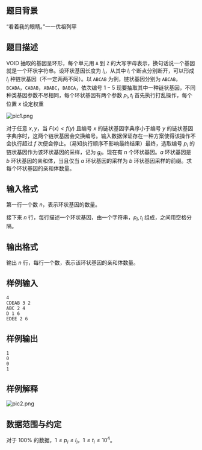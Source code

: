 ## 题目背景
“看着我的眼睛。”一一优祖列罕
## 题目描述
VOID 抽取的基因呈环形，每个单元用 `A` 到 `Z` 的大写字母表示，换句话说一个基因就是一个环状字符串。设环状基因长度为 $l_i$，从其中 $l_i$ 个断点分别断开，可以形成 $l_i$ 种链状基因（不一定两两不同）。以 `ABCAB` 为例，链状基因分别为 `ABCAB`，`BCABA`，`CABAB`，`ABABC`，`BABCA`，依次编号 $1-5$ 现要抽取其中一种链状基因，不同种类基因参数不尽相同，每个环状基因有两个参数 $p_i,t_i$ 首先执行打乱操作，每个位置 $x$ 设定权重

![pic1.png](https://i.loli.net/2021/05/14/agSdp7r16n2vXCw.png)

对于任意 $x,y$，当 $F(x)<f(y)$ 且编号 $x$ 的链状基因字典序小于编号 $y$ 的链状基因字典序时，这两个链状基因会交换编号。输入数据保证存在一种方案使得该操作不会执行超过 $f$ 次便会停止。（易知执行顺序不影响最终结果）最终，选取编号 $p_i$ 的链状基因作为该环状基因的采样，记为 $g_i$。现在有 $n$ 个环状基因。$a$ 环状基因是 $b$ 环状基因的亲和体，当且仅当 $a$ 环状基因的采样为 $b$ 环状基因采样的前缀。求每个环状基因的亲和体数量。
## 输入格式
第一行一个数 $n$，表示环状基因的数量。

接下来 $n$ 行，每行描述一个环状基因，由一个字符串，$p_i,t_i$ 组成，之间用空格分隔。
## 输出格式
输出 $n$ 行，每行一个数，表示该环状基因的亲和体数量。
## 样例输入
```plain
4
CDEAB 3 2
ABC 2 4
D 1 6
EDEE 2 6
```
## 样例输出
```plain
1
0
0
1
```
## 样例解释
![pic2.png](https://i.loli.net/2021/05/14/24MfE97Ju1V3jsZ.png)
## 数据范围与约定
对于 $100\%$ 的数据，$1\le p_i\le l_i$，$1\le t_i\le 10^4$。